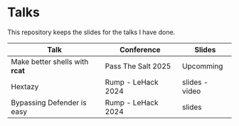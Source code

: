 # Talks

This repository keeps the slides for the talks I have done.

| Talk                             | Conference         | Slides         |
| -------------------------------- | ------------------ | -------------- |
| Make better shells with __rcat__ | Pass The Salt 2025 | Upcomming      |
| Hextazy                          | Rump - LeHack 2024 | slides - video |
| Bypassing Defender is easy       | Rump - LeHack 2024 | slides         |
